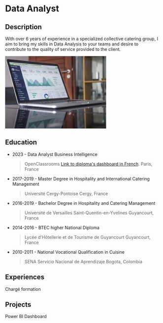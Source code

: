 # Data Analyst
## Description
With over 6 years of experience in a specialized collective catering group, I aim to bring my skills in Data Analysis to your teams and desire to contribute to the quality of service provided to the client.

![picture1](/assets/Data_picture_2.jpg)

## Education
* 2023 - Data Analyst Business Intelligence
  > OpenClassrooms
  > [Link to diploma's dashboard in French](https://public.tableau.com/app/profile/ivan.cordoba/viz/DataAnalyst-Tableaudeborddelaformation/Tableaudebord#1).
  > Paris, France
  
* 2017-2019 - Master Degree in Hospitality and International Catering Management
  > Université Cergy-Pontoise
  > Cergy, France

* 2016-2019 - Bachelor Degree in Hospitality and Catering Management
  > Université de Versailles Saint-Quentin-en-Yvelines
  > Guyancourt, France

* 2014-2016 - BTEC higher National Diploma
  > Lycée d'Hôtellerie et de Tourisme de Guyancourt
  > Guyancourt, France

* 2010-2011 - National Vocational Qualification in Cuisine
  > SENA Servicio Nacional de Aprendizaje
  > Bogota, Colombia
  
## Experiences
Chargé formation



## Projects
Power BI Dashboard
